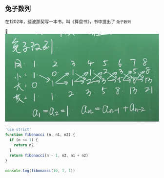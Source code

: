 ## 兔子数列

在1202年，斐波那契写一本书，叫《算盘书》，书中提出了 `兔子数列`

<img src='../img/rabbits.png'>

```js
'use strict'
function fibonacci (n, n1, n2) {
  if (n <= 1) {
    return n2
  }
  return fibonacci(n - 1, n2, n1 + n2)
}

console.log(fibonacci(10, 1, 1))
```

